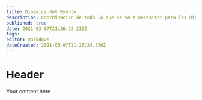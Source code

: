 ```yaml
---
title: Dinamica del Evento
description: Coordinacion de todo lo que se va a necesitar para los dias del evento
published: true
date: 2021-03-07T21:36:22.210Z
tags: 
editor: markdown
dateCreated: 2021-03-07T21:25:24.336Z
---
```


# Header
Your content here